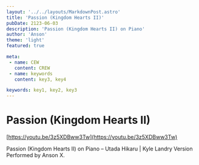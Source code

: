 ```yaml
---
layout: '../../layouts/MarkdownPost.astro'
title: 'Passion (Kingdom Hearts II)'
pubDate: 2123-06-03
description: 'Passion (Kingdom Hearts II) on Piano'
author: 'Anson'
theme: 'light'
featured: true

meta:
 - name: CEW
   content: CREW
 - name: keywords
   content: key3, key4

keywords: key1, key2, key3
---
```


# Passion (Kingdom Hearts II)

[https://youtu.be/3z5XDBww3Tw](https://youtu.be/3z5XDBww3Tw)

Passion (Kingdom Hearts II) on Piano – Utada Hikaru | Kyle Landry Version
Performed by Anson X.
